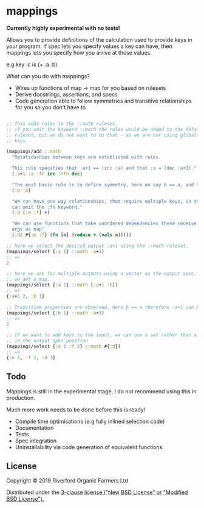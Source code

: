 # mappings

**Currently highly experimental with no tests!**

Allows you to provide definitions of the calculation used to provide keys in your program.
If spec lets you specify values a key can have, then mappings lets you specify how you arrive at those values.

e.g key :c is (+ :a :b).

What can you do with mappings?

- Wires up functions of map -> map for you based on rulesets
- Derive docstrings, assertions, and specs
- Code generation able to follow symmetries and transitive relationships for you so you don't have to

```clojure

;; This adds rules to the ::math ruleset.
;; if you omit the keyword ::math the rules would be added to the default
;; ruleset, but we do not want to do that - as we are not using globally qualified
;; keys.

(mappings/add ::math
  "Relationships between keys are established with rules.

  This rule specifies that :a+1 == (inc :a) and that :a = (dec :a+1)."
  (:a+1 :a :fn inc :rfn dec)

  "The most basic rule is to define symmetry, here we say b == a, and therefore a == b."
  (:b :a)

  "We can have one way relationships, that require multiple keys, in this case you
  can omit the :fn keyword."
  (:d [:e :f] +)

  "We can use functions that take unordered dependencies these receive their
  args as map"
  (:d2 #{:e :f} (fn [m] (reduce + (vals m)))))

;; here we select the desired output :a+1 using the ::math ruleset.
(mappings/select {:a 1} ::math :a+1)
;; =>
2

;; here we ask for multiple outputs using a vector as the output spec.
;; we get a map.
(mappings/select {:a 1} ::math [:a+1 :b])
;; =>
{:a+1 2, :b 1}

;; Transitive properties are observed, here b == a therefore :a+1 can be computed.
(mappings/select {:b 1} ::math :a+1)
;; =>
2

;; If we want to add keys to the input, we can use a set rather than a vector
;; in the output spec position
(mappings/select {:e 1 :f 2} ::math #{:d})
;; =>
{:e 1, :f 2, :d 3}

```

## Todo 

Mappings is still in the experimental stage, I do not recommend using this in production. 

Much more work needs to be done before this is ready!

- Compile time optimisations (e.g fully inlined selection code)
- Documentation 
- Tests
- Spec integration
- Uninstallability via code generation of equivalent functions

## License

Copyright © 2019 Riverford Organic Farmers Ltd

Distributed under the [3-clause license ("New BSD License" or "Modified BSD License").](http://github.com/riverford/mappings/blob/master/LICENSE)